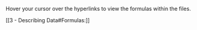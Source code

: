 Hover your cursor over the hyperlinks to view the formulas within the files.

[[3 - Describing Data#Formulas:]]